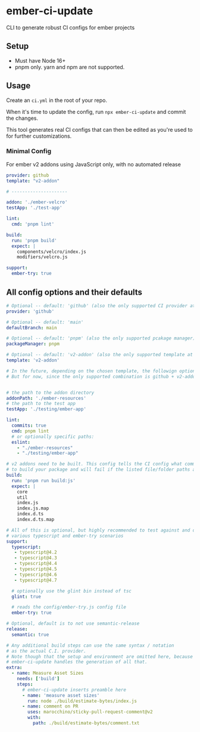 # ember-ci-update

CLI to generate robust CI configs for ember projects

## Setup

- Must have Node 16+
- pnpm only.
  yarn and npm are not supported.

## Usage

Create an `ci.yml` in the root of your repo.

When it's time to update the config, run `npx ember-ci-update` and commit the changes.

This tool generates real CI configs that can then be edited as you're used to for further customizations.


### Minimal Config

For ember v2 addons using JavaScript only, with no automated release

```yaml
provider: github
template: "v2-addon"

# ---------------------

addon: './ember-velcro'
testApp: './test-app'

lint:
  cmd: 'pnpm lint'

build:
  run: 'pnpm build'
  expect: |
    components/velcro/index.js
    modifiers/velcro.js

support:
  ember-try: true
```

## All config options and their defaults

```yml
# Optional -- default: 'github' (also the only supported CI provider at the moment)
provider: 'github'

# Optional -- default: 'main'
defaultBranch: main

# Optional -- default: 'pnpm' (also the only supported pcakage manager)
packageManager: pnpm

# Optional -- default: 'v2-addon' (also the only supported template at the moment)
template: 'v2-addon'

# In the future, depending on the chosen template, the followign options may vary.
# But for now, since the only supported combination is github + v2-addon:


# the path to the addon directory
addonPath: './ember-resources'
# the path to the test app
testApp: './testing/ember-app'

lint:
  commits: true
  cmd: pnpm lint
  # or optionally specific paths:
  eslint:
    - "./ember-resources"
    - "./testing/ember-app"

# v2 addons need to be built. This config tells the CI config what command
# to build your package and will fail if the listed file/folder paths are not present
build:
  run: 'pnpm run build:js'
  expect: |
    core
    util
    index.js
    index.js.map
    index.d.ts
    index.d.ts.map

# All of this is optional, but highly recommended to test against and declare support for
# various typescript and ember-try scenarios
support:
  typescript:
   - typescript@4.2
   - typescript@4.3
   - typescript@4.4
   - typescript@4.5
   - typescript@4.6
   - typescript@4.7

  # optionally use the glint bin instead of tsc
  glint: true

  # reads the config/ember-try.js config file
  ember-try: true

# Optional, default is to not use semantic-release
release:
  semantic: true

# Any additional build steps can use the same syntax / notation
# as the actual C.I. provider.
# Note though that the setup and environment are omitted here, because
# ember-ci-update handles the generation of all that.
extra:
  - name: Measure Asset Sizes
    needs: ['build']
    steps:
      # ember-ci-update inserts preamble here
      - name: 'measure asset sizes'
        run: node ./build/estimate-bytes/index.js
      - name: comment on PR
        uses: marocchino/sticky-pull-request-comment@v2
        with:
          path: ./build/estimate-bytes/comment.txt
```
